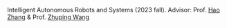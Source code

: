 Intelligent Autonomous Robots and Systems (2023 fall). 
Advisor: Prof. [Hao Zhang](https://ivcm.tongji.edu.cn/info/1100/1177.htm) & Prof. [Zhuping Wang](https://ivcm.tongji.edu.cn/info/1100/1178.htm)
